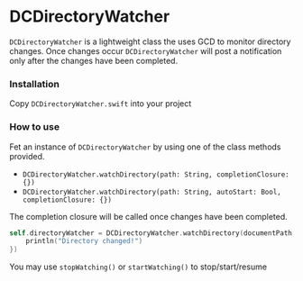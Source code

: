 # DCDirectoryWatcher
```DCDirectoryWatcher``` is a lightweight class the uses GCD to monitor directory changes. Once changes occur ```DCDirectoryWatcher``` will post a notification only after the changes have been completed.

### Installation
Copy ```DCDirectoryWatcher.swift``` into your project

### How to use
Fet an instance of ```DCDirectoryWatcher``` by using one of the class methods provided.
* ```DCDirectoryWatcher.watchDirectory(path: String, completionClosure: {})```
* ```DCDirectoryWatcher.watchDirectory(path: String, autoStart: Bool, completionClosure: {})```

The completion closure will be called once changes have been completed.

```Swift
self.directoryWatcher = DCDirectoryWatcher.watchDirectory(documentPath, completionClosure: {
    println("Directory changed!")
})
```

You may use ```stopWatching()``` or ```startWatching()``` to stop/start/resume 
